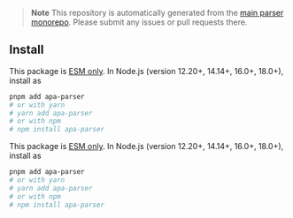 > **Note**
> This repository is automatically generated from the [main parser monorepo](https://github.com/TrialAndErrorOrg/parsers). Please submit any issues or pull requests there.

## Install

This package is [ESM only](https://gist.github.com/sindresorhus/a39789f98801d908bbc7ff3ecc99d99c). In Node.js (version 12.20+, 14.14+, 16.0+, 18.0+), install as

```bash
pnpm add apa-parser
# or with yarn
# yarn add apa-parser
# or with npm
# npm install apa-parser
```

This package is [ESM only](https://gist.github.com/sindresorhus/a39789f98801d908bbc7ff3ecc99d99c). In Node.js (version 12.20+, 14.14+, 16.0+, 18.0+), install as

```bash
pnpm add apa-parser
# or with yarn
# yarn add apa-parser
# or with npm
# npm install apa-parser
```
